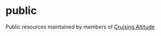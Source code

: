 # public
Public resources maintained by members of [Cruising Altitude](https://cruising-altitude.github.io)
